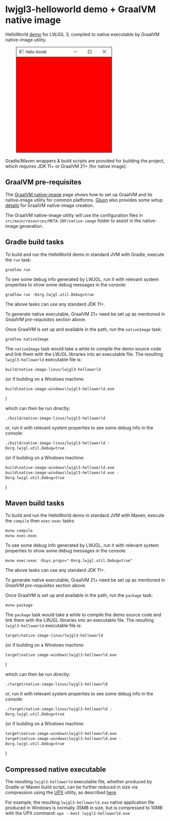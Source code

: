 # lwjgl3-helloworld demo + GraalVM native image

HelloWorld [demo](https://www.lwjgl.org/guide) for LWJGL 3,
compiled to native executable by GraalVM native-image utility.

<pre>
	<img src="HelloWorld.jpg"/>
</pre>

Gradle/Maven wrappers & build scripts are provided for building the project,
which requires JDK 11+ or GraalVM 21+ (for native image).

## GraalVM pre-requisites

The [GraalVM native-image](https://www.graalvm.org/reference-manual/native-image) page
shows how to set up GraalVM and its native-image utility for common platforms.
[Gluon](https://gluonhq.com/) also provides some setup
[details](https://docs.gluonhq.com/#_platforms) for GraalVM native-image creation.

The GraalVM native-image utility will use the configuration files in
`src/main/resources/META-INF/native-image` folder to assist in the native-image generation.

## Gradle build tasks

To build and run the HelloWorld demo in standard JVM with Gradle, execute the `run` task:

	gradlew run

To see some debug info generated by LWJGL, run it with relevant system properties
to show some debug messages in the console:

	gradlew run -Dorg.lwjgl.util.Debug=true

The above tasks can use any standard JDK 11+.

To generate native executable, GraalVM 21+ need be set up as mentioned in
*GraalVM pre-requisites* section above.

Once GraalVM is set up and available in the path, run the `nativeImage` task:

	gradlew nativeImage

The `nativeImage` task would take a while to compile the demo source code and
link them with the LWJGL libraries into an executable file.
The resulting `lwjgl3-helloworld` executable file is:

	build/native-image-linux/lwjgl3-helloworld

(or if building on a Windows machine:

	build\native-image-windows\lwjgl3-helloworld.exe

)

which can then be run directly:

	./build/native-image-linux/lwjgl3-helloworld

or, run it with relevant system properties to see some debug info in the console:

	./build/native-image-linux/lwjgl3-helloworld -Dorg.lwjgl.util.Debug=true

(or if building on a Windows machine:

	build\native-image-windows\lwjgl3-helloworld.exe
	build\native-image-windows\lwjgl3-helloworld.exe -Dorg.lwjgl.util.Debug=true

)

## Maven build tasks

To build and run the HelloWorld demo in standard JVM with Maven, execute the
`compile` then `exec:exec` tasks:

	mvnw compile
	mvnw exec:exec

To see some debug info generated by LWJGL, run it with relevant system properties
to show some debug messages in the console:

	mvnw exec:exec -Dsys.props="-Dorg.lwjgl.util.Debug=true"

The above tasks can use any standard JDK 11+.

To generate native executable, GraalVM 21+ need be set up as mentioned in
*GraalVM pre-requisites* section above.

Once GraalVM is set up and available in the path, run the `package` task:

	mvnw package

The `package` task would take a while to compile the demo source code and
link them with the LWJGL libraries into an executable file.
The resulting `lwjgl3-helloworld` executable file is:

	target/native-image-linux/lwjgl3-helloworld

(or if building on a Windows machine:

	target\native-image-windows\lwjgl3-helloworld.exe

)

which can then be run directly:

	./target/native-image-linux/lwjgl3-helloworld

or, run it with relevant system properties to see some debug info in the console:

	./target/native-image-linux/lwjgl3-helloworld -Dorg.lwjgl.util.Debug=true

(or if building on a Windows machine:

	target\native-image-windows\lwjgl3-helloworld.exe
	target\native-image-windows\lwjgl3-helloworld.exe -Dorg.lwjgl.util.Debug=true

)

## Compressed native executable

The resulting `lwjgl3-helloworld` executable file, whether produced by Gradle or Maven build script,
can be further reduced in size via compression using the [UPX](https://upx.github.io) utility,
as described [here](https://medium.com/graalvm/compressed-graalvm-native-images-4d233766a214).

For example, the resulting `lwjgl3-helloworld.exe` native application file produced in Windows
is normally 35MB in size, but is compressed to 10MB with the UPX command: `upx --best lwjgl3-helloworld.exe`

